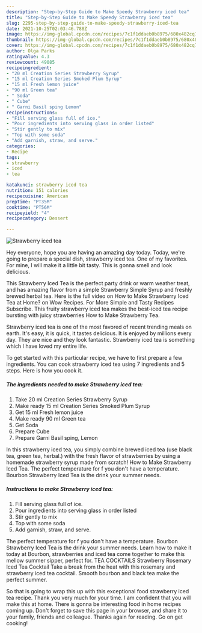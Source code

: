 ```yaml
---
description: "Step-by-Step Guide to Make Speedy Strawberry iced tea"
title: "Step-by-Step Guide to Make Speedy Strawberry iced tea"
slug: 2295-step-by-step-guide-to-make-speedy-strawberry-iced-tea
date: 2021-10-25T02:03:46.788Z
image: https://img-global.cpcdn.com/recipes/7c1f1ddaeb0b8975/680x482cq70/strawberry-iced-tea-recipe-main-photo.jpg
thumbnail: https://img-global.cpcdn.com/recipes/7c1f1ddaeb0b8975/680x482cq70/strawberry-iced-tea-recipe-main-photo.jpg
cover: https://img-global.cpcdn.com/recipes/7c1f1ddaeb0b8975/680x482cq70/strawberry-iced-tea-recipe-main-photo.jpg
author: Olga Parks
ratingvalue: 4.3
reviewcount: 49085
recipeingredient:
- "20 ml Creation Series Strawberry Syrup"
- "15 ml Creation Series Smoked Plum Syrup"
- "15 ml Fresh lemon juice"
- "90 ml Green tea"
- " Soda"
- " Cube"
- " Garni Basil sping Lemon"
recipeinstructions:
- "Fill serving glass full of ice."
- "Pour ingredients into serving glass in order listed"
- "Stir gently to mix"
- "Top with some soda"
- "Add garnish, straw, and serve."
categories:
- Recipe
tags:
- strawberry
- iced
- tea

katakunci: strawberry iced tea 
nutrition: 151 calories
recipecuisine: American
preptime: "PT35M"
cooktime: "PT56M"
recipeyield: "4"
recipecategory: Dessert

---
```



![Strawberry iced tea](https://img-global.cpcdn.com/recipes/7c1f1ddaeb0b8975/680x482cq70/strawberry-iced-tea-recipe-main-photo.jpg)

Hey everyone, hope you are having an amazing day today. Today, we're going to prepare a special dish, strawberry iced tea. One of my favorites. For mine, I will make it a little bit tasty. This is gonna smell and look delicious.

This Strawberry Iced Tea is the perfect party drink or warm weather treat, and has amazing flavor from a simple Strawberry Simple Syrup and freshly brewed herbal tea. Here is the full video on How to Make Strawberry Iced Tea at Home? on Wow Recipes. For More Simple and Tasty Recipes Subscribe. This fruity strawberry iced tea makes the best-iced tea recipe bursting with juicy strawberries How to Make Strawberry Tea.

Strawberry iced tea is one of the most favored of recent trending meals on earth. It's easy, it is quick, it tastes delicious. It is enjoyed by millions every day. They are nice and they look fantastic. Strawberry iced tea is something which I have loved my entire life.


To get started with this particular recipe, we have to first prepare a few ingredients. You can cook strawberry iced tea using 7 ingredients and 5 steps. Here is how you cook it.

<!--inarticleads1-->

##### The ingredients needed to make Strawberry iced tea:

1. Take 20 ml Creation Series Strawberry Syrup
1. Make ready 15 ml Creation Series Smoked Plum Syrup
1. Get 15 ml Fresh lemon juice
1. Make ready 90 ml Green tea
1. Get  Soda
1. Prepare  Cube
1. Prepare  Garni Basil sping, Lemon


In this strawberry iced tea, you simply combine brewed iced tea (use black tea, green tea, herbal.) with the fresh flavor of strawberries by using a homemade strawberry syrup made from scratch! How to Make Strawberry Iced Tea. The perfect temperature for f you don&#39;t have a temperature. Bourbon Strawberry Iced Tea is the drink your summer needs. 

<!--inarticleads2-->

##### Instructions to make Strawberry iced tea:

1. Fill serving glass full of ice.
1. Pour ingredients into serving glass in order listed
1. Stir gently to mix
1. Top with some soda
1. Add garnish, straw, and serve.


The perfect temperature for f you don&#39;t have a temperature. Bourbon Strawberry Iced Tea is the drink your summer needs. Learn how to make it today at Bourbon, strawberries and iced tea come together to make this mellow summer sipper, perfect for. TEA COCKTAILS Strawberry Rosemary Iced Tea Cocktail Take a break from the heat with this rosemary and strawberry iced tea cocktail. Smooth bourbon and black tea make the perfect summer. 

So that is going to wrap this up with this exceptional food strawberry iced tea recipe. Thank you very much for your time. I am confident that you will make this at home. There is gonna be interesting food in home recipes coming up. Don't forget to save this page in your browser, and share it to your family, friends and colleague. Thanks again for reading. Go on get cooking!
